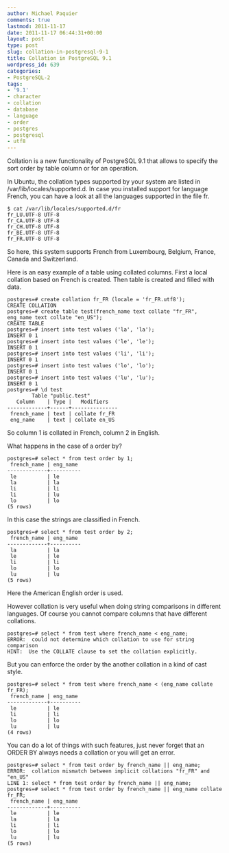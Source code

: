 ```yaml
---
author: Michael Paquier
comments: true
lastmod: 2011-11-17
date: 2011-11-17 06:44:31+00:00
layout: post
type: post
slug: collation-in-postgresql-9-1
title: Collation in PostgreSQL 9.1
wordpress_id: 639
categories:
- PostgreSQL-2
tags:
- '9.1'
- character
- collation
- database
- language
- order
- postgres
- postgresql
- utf8
---
```


Collation is a new functionality of PostgreSQL 9.1 that allows to specify the sort order by table column or for an operation.

In Ubuntu, the collation types supported by your system are listed in /var/lib/locales/supported.d.
In case you installed support for language French, you can have a look at all the languages supported in the file fr.

    $ cat /var/lib/locales/supported.d/fr 
    fr_LU.UTF-8 UTF-8
    fr_CA.UTF-8 UTF-8
    fr_CH.UTF-8 UTF-8
    fr_BE.UTF-8 UTF-8
    fr_FR.UTF-8 UTF-8

So here, this system supports French from Luxembourg, Belgium, France, Canada and Switzerland.

Here is an easy example of a table using collated columns. First a local collation based on French is created. Then table is created and filled with data.

    postgres=# create collation fr_FR (locale = 'fr_FR.utf8');
    CREATE COLLATION
    postgres=# create table test(french_name text collate "fr_FR", eng_name text collate "en_US");
    CREATE TABLE
    postgres=# insert into test values ('la', 'la');
    INSERT 0 1
    postgres=# insert into test values ('le', 'le');
    INSERT 0 1
    postgres=# insert into test values ('li', 'li');
    INSERT 0 1
    postgres=# insert into test values ('lo', 'lo');
    INSERT 0 1
    postgres=# insert into test values ('lu', 'lu');
    INSERT 0 1
    postgres=# \d test
            Table "public.test"
       Column    | Type |   Modifiers   
    -------------+------+---------------
     french_name | text | collate fr_FR
     eng_name    | text | collate en_US

So column 1 is collated in French, column 2 in English.

What happens in the case of a order by?

    postgres=# select * from test order by 1;
     french_name | eng_name 
    -------------+----------
     le          | le
     la          | la
     li          | li
     li          | lu
     lo          | lo
    (5 rows)

In this case the strings are classified in French.

    postgres=# select * from test order by 2;
     french_name | eng_name 
    -------------+----------
     la          | la
     le          | le
     li          | li
     lo          | lo
     lu          | lu
    (5 rows)

Here the American English order is used.

However collation is very useful when doing string comparisons in different languages. Of course you cannot compare columns that have different collations.

    postgres=# select * from test where french_name < eng_name;
    ERROR:  could not determine which collation to use for string comparison
    HINT:  Use the COLLATE clause to set the collation explicitly.

But you can enforce the order by the another collation in a kind of cast style.

    postgres=# select * from test where french_name < (eng_name collate fr_FR);
     french_name | eng_name 
    -------------+----------
     le          | le
     li          | li
     lo          | lo
     lu          | lu
    (4 rows)

You can do a lot of things with such features, just never forget that an ORDER BY always needs a collation or you will get an error.

    postgres=# select * from test order by french_name || eng_name;
    ERROR:  collation mismatch between implicit collations "fr_FR" and "en_US"
    LINE 1: select * from test order by french_name || eng_name;
    postgres=# select * from test order by french_name || eng_name collate fr_FR;
     french_name | eng_name 
    -------------+----------
     le          | le
     la          | la
     li          | li
     lo          | lo
     lu          | lu
    (5 rows)
